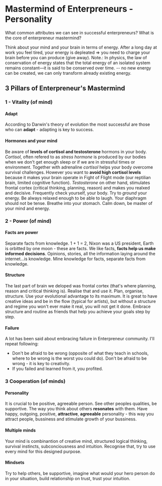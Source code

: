 # Mastermind of Enterpreneurs - Personality
What common attributes we can see in successful enterpreneurs? What is the core of enterpreneur mastermind?

Think about your mind and your brain in terms of energy. After a long day at work you feel tired, your energy is depleated => you need to charge your brain before you can produce (give away). Note.: In physics, the law of conservation of energy states that the total energy of an isolated system remains constant—it is said to be conserved over time. -- no new energy can be created, we can only transform already existing energy.

## 3 Pillars of Enterpreneur's Mastermind
### 1 - Vitality (of mind)
#### Adapt
According to Darwin's theory of evolution the most successful are those who can **adapt** - adapting is key to success.
#### Hormones and your mind
Be aware of **levels of cortisol and testosterone** hormons in your body. *Cortisol*, often refered to as *stress hormone* is produced by our bodies when we don't get enough sleep or if we are in stressful times or environment. Together with adrenaline *cortisol* helps your body overcome survival challenges. However you want to **avoid high cortisol levels** because it makes your brain operate in Fight of Flight mode (our reptilian brain, limited cognitive function). *Testosterone* on other hand, stimulates frontal cortex (critical thinking, planning, reason) and makes you realxed and decisive. Frequently check yourself, your body. Try to *ground* your energy. Be always relaxed enough to be able to laugh. Your diaphragm should not be tense. Breathe into your stomach. Calm down, be master of your mind and energy.
### 2 - Power (of mind)
#### Facts are power
Separate facts from knowledge. 1 + 1 = 2, Nixon was a US president, Earth is orbitted by one moon - these are facts. We like facts, **facts help us make informed decisions**. Opinions, stories, all the information laying around the internet...is knowledge. Mine knowledge for facts, separate facts from knowledge.
#### Structure
The last part of brain we deloped was frontal cortex (that's where planning, reason and critical thinking is). Realise that and use it. Plan, organise, structure. Use your evolutional advantage to its maximum. It is great to have creative ideas and be in the flow (typical for artists), but without a structure and regime you won't ever make it real, you will not get it done. Embrace structure and routine as friends that help you achieve your goals step by step.
#### Failure
A lot has been said about embracing failure in Enterpreneur community. I'll repeat following:
- Don't be afraid to be wrong (opposite of what they teach in schools, where to be wrong is the worst you could do). Don't be afraid to be wrong - it is key to creativity.
- If you failed and learned from it, you profited.

### 3 Cooperation (of minds)
#### Personality
It is crucial to be positive, agreeable person. See other peoples qualities, be supportive. The way you think about others **resonates** with them. Have happy, outgoing, positive, **attractive**, **agreeable** personality - this way you attract people, bussiness and stimulate growth of your bussiness.
#### Multiple minds
Your mind is combinantion of creative mind, structured logical thinking, survival instincts, subconciousness and intuition. Recognise that, try to use every mind for this designed purpose.
#### Mindsets
Try to help others, be supportive, imagine what would your hero person do in your situation, build relationship on trust, trust your intuition.
